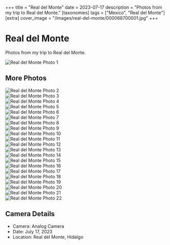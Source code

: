 +++
title = "Real del Monte"
date = 2023-07-17
description = "Photos from my trip to Real del Monte."
[taxonomies]
tags = ["Mexico", "Real del Monte"]
[extra]
cover_image = "/images/real-del-monte/000068700001.jpg"
+++

# Real del Monte

Photos from my trip to Real del Monte.

![Real del Monte Photo 1](/images/real-del-monte/000045210001.jpg)

## More Photos

![Real del Monte Photo 2](/images/real-del-monte/000068700001.jpg)  
![Real del Monte Photo 3](/images/real-del-monte/000068700002.jpg)  
![Real del Monte Photo 4](/images/real-del-monte/000068700003.jpg)  
![Real del Monte Photo 5](/images/real-del-monte/000068700010.jpg)  
![Real del Monte Photo 6](/images/real-del-monte/000068700011.jpg)  
![Real del Monte Photo 7](/images/real-del-monte/000068700012.jpg)  
![Real del Monte Photo 8](/images/real-del-monte/000068700013.jpg)  
![Real del Monte Photo 9](/images/real-del-monte/000068700014.jpg)  
![Real del Monte Photo 10](/images/real-del-monte/000068700015.jpg)  
![Real del Monte Photo 11](/images/real-del-monte/000068700016.jpg)  
![Real del Monte Photo 12](/images/real-del-monte/000068700017.jpg)  
![Real del Monte Photo 13](/images/real-del-monte/000068700018.jpg)  
![Real del Monte Photo 14](/images/real-del-monte/000068700020.jpg)  
![Real del Monte Photo 15](/images/real-del-monte/000068700021.jpg)  
![Real del Monte Photo 16](/images/real-del-monte/000068700022.jpg)  
![Real del Monte Photo 17](/images/real-del-monte/000068700025.jpg)  
![Real del Monte Photo 18](/images/real-del-monte/000068700029.jpg)  
![Real del Monte Photo 19](/images/real-del-monte/000068700032.jpg)  
![Real del Monte Photo 20](/images/real-del-monte/000068700035.jpg)  
![Real del Monte Photo 21](/images/real-del-monte/000068710034.jpg)  
![Real del Monte Photo 22](/images/real-del-monte/000068710037.jpg)

## Camera Details

- Camera: Analog Camera
- Date: July 17, 2023
- Location: Real del Monte, Hidalgo
